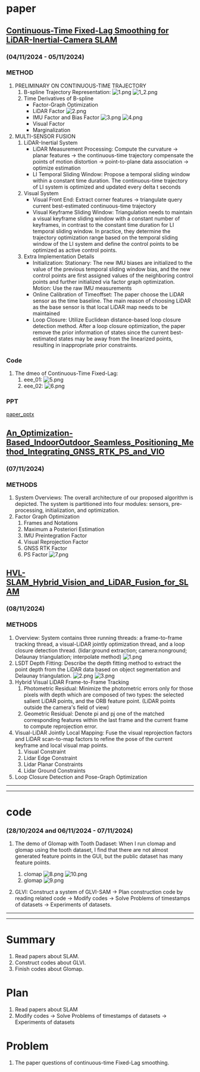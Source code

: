 # paper 
## [Continuous-Time Fixed-Lag Smoothing for LiDAR-Inertial-Camera SLAM](https://arxiv.org/abs/2302.07456)
### (04/11/2024 - 05/11/2024)
### METHOD
1. PRELIMINARY ON CONTINUOUS-TIME TRAJECTORY
    1) B-spline Trajectory Representation:
    ![1.png](https://github.com/zhangx297/2024-Weekly-Report/blob/main/Pictures%20of%20papers/B-spline_1.jpg)
    ![1_2.png](https://github.com/zhangx297/2024-Weekly-Report/blob/main/Pictures%20of%20papers/B-spline_2.jpg)
    2) Time Derivatives of B-spline
        * Factor-Graph Optimization
        * LiDAR Factor
        ![2.png](https://github.com/zhangx297/2024-Weekly-Report/blob/main/Pictures%20of%20papers/Deruvative_B-spline_1.jpg)
        * IMU Factor and Bias Factor
        ![3.png](https://github.com/zhangx297/2024-Weekly-Report/blob/main/Pictures%20of%20papers/Deruvative_B-spline_2.jpg)
        ![4.png](https://github.com/zhangx297/2024-Weekly-Report/blob/main/Pictures%20of%20papers/Deruvative_B-spline_3.jpg)
        * Visual Factor
        * Marginalization
2. MULTI-SENSOR FUSION
    1) LiDAR-Inertial System
        * LiDAR Measurement Processing: Compute the curvature → planar features → the continuous-time trajectory compensate the points of motion distortion → point-to-plane data association → optimize estimation  
        * LI Temporal Sliding Window: Propose a temporal sliding window within a constant time duration. The continuous-time trajectory of LI system is optimized and updated every delta t seconds
    2) Visual System
        * Visual Front End: Extract corner features → triangulate query current best-estimated continuous-time trajectory
        * Visual Keyframe Sliding Window: Triangulation needs to maintain a visual keyframe sliding window with a constant number of keyframes, in contrast to the constant time duration for LI temporal sliding window. In practice, they determine the trajectory optimization range based on the temporal sliding window of the LI system and define the control points to be optimized as active control points.  
    3) Extra Implementation Details
        * Initialization: Stationary: The new IMU biases are initialized to the value of the previous temporal sliding window bias, and the new control points are first assigned values of the neighboring control points and further initialized via factor graph optimization. Motion: Use the raw IMU measurements  
        * Online Calibration of Timeoffset: The paper choose the LiDAR sensor as the time baseline. The main reason of choosing LiDAR as the base sensor is that local LiDAR map needs to be maintained
        * Loop Closure: Utilize Euclidean distance-based loop closure detection method. After a loop closure optimization, the paper remove the prior information of states since the current best-estimated states may be away from the linearized points, resulting in inappropriate prior constraints.  

### Code
1. The dmeo of Continuous-Time Fixed-Lag: 
    1) eee_01:
    ![5.png](https://github.com/zhangx297/2024-Weekly-Report/blob/main/Pictures%20of%20papers/eee_01.png)
    2) eee_02:
    ![6.png](https://github.com/zhangx297/2024-Weekly-Report/blob/main/Pictures%20of%20papers/eee_02.png)
### PPT
[paper_pptx](https://github.com/zhangx297/2024-Weekly-Report/blob/main/Pictures%20of%20papers/%E8%AE%BA%E6%96%87%E6%B1%87%E6%8A%A5.pdf)

## [An_Optimization-Based_IndoorOutdoor_Seamless_Positioning_Method_Integrating_GNSS_RTK_PS_and_VIO](https://www.researchgate.net/publication/377251291_An_Optimization-Based_Indoor-Outdoor_Seamless_Positioning_Method_Integrating_GNSS_RTK_PS_and_VIO)
### (07/11/2024)
### METHODS
1. System Overviews: The overall architecture of our proposed algorithm is depicted. The system is partitioned into four modules: sensors, pre-processing, initialization, and optimization.
2. Factor Graph Optimization
    1) Frames and Notations
    2) Maximum a Posteriori Estimation
    3) IMU Preintegration Factor
    4) Visual Reprojection Factor
    5) GNSS RTK Factor
    6) PS Factor
    ![7.png](https://github.com/zhangx297/2024-Weekly-Report/blob/main/Pictures%20of%20papers/An_Optimization-Based_IndoorOutdoor_Seamless_Positioning_Method_Integrating_GNSS_RTK_PS_and_VIO_1.png)

## [HVL-SLAM_Hybrid_Vision_and_LiDAR_Fusion_for_SLAM](https://ieeexplore.ieee.org/document/10606294/)
### (08/11/2024)
### METHODS
1. Overview: System contains three running threads: a frame-to-frame tracking thread, a visual-LiDAR jointly optimization thread, and a loop closure detection thread. (lidar:ground extraction; camera:nonground; Delaunay triangulation; interpolate method)
![1.png](https://github.com/zhangx297/2024-Weekly-Report/blob/main/Pictures%20of%20papers/HVL-SLAM_Hybrid_Vision_and_LiDAR_Fusion_for_SLAM_1.png) 
2. LSDT Depth Fitting: Describe the depth fitting method to extract the point depth from the LiDAR data based on object segmentation and Delaunay triangulation.
![2.png](https://github.com/zhangx297/2024-Weekly-Report/blob/main/Pictures%20of%20papers/HVL-SLAM_Hybrid_Vision_and_LiDAR_Fusion_for_SLAM_2.png)
![3.png](https://github.com/zhangx297/2024-Weekly-Report/blob/main/Pictures%20of%20papers/HVL-SLAM_Hybrid_Vision_and_LiDAR_Fusion_for_SLAM_3.png)
3. Hybrid Visual LiDAR Frame-to-Frame Tracking
    1) Photometric Residual: Minimize the photometric errors only for those pixels with depth which are composed of two types: the selected salient LiDAR points, and the ORB feature point. (LiDAR points outside the camera's field of view)
    2) Geometric Residual: Denote pi and pj one of the matched corresponding features within the last frame and the current frame to compute reprojection error.
4. Visual-LiDAR Jointly Local Mapping:  Fuse the visual reprojection factors and LiDAR scan-to-map factors to refine the pose of the current keyframe and local visual map points.
    1) Visual Constraint
    2) Lidar Edge Constraint
    3) Lidar Planar Constraints
    4) Lidar Ground Constraints
5. Loop Closure Detection and Pose-Graph Optimization

---------------------------------------------------------------------------------------------------------------------
---------------------------------------------------------------------------------------------------------------------
# code
### (28/10/2024 and 06/11/2024 - 07/11/2024)
1. The demo of Glomap with Tooth Dadaset: When I run clomap and glomap using the tooth dataset, I find that there are not almost generated feature points in the GUI, but the public dataset has many feature points.  
    1) clomap
    ![8.png](https://github.com/zhangx297/2024-Weekly-Report/blob/main/Pictures%20of%20papers/clomap_tooth.png)
    ![10.png](https://github.com/zhangx297/2024-Weekly-Report/blob/main/Pictures%20of%20papers/clomap_tooth_2.png)
    2) glomap
    ![9.png](https://github.com/zhangx297/2024-Weekly-Report/blob/main/Pictures%20of%20papers/glomap_tooth.png)

2. GLVI: Construct a system of GLVI-SAM → Plan construction code by reading related code → Modify codes → Solve Problems of timestamps of datasets → Experiments of datasets.  

---------------------------------------------------------------------------------------------------------------------
---------------------------------------------------------------------------------------------------------------------

# Summary
1. Read papers about SLAM.
2. Construct codes about GLVI. 
3. Finish codes about Glomap.
# Plan
1. Read papers about SLAM
2. Modify codes → Solve Problems of timestamps of datasets → Experiments of datasets
# Problem
1. The paper questions of continuous-time Fixed-Lag smoothing.